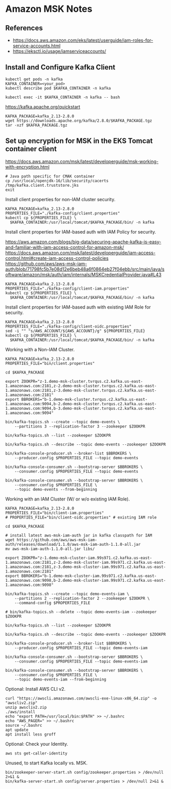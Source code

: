 # Amazon MSK Notes

## References

- <https://docs.aws.amazon.com/eks/latest/userguide/iam-roles-for-service-accounts.html>
- <https://eksctl.io/usage/iamserviceaccounts/>

## Install and Configure Kafka Client

```shell
kubectl get pods -n kafka
KAFKA_CONTAINER=<your_pod>
kubectl describe pod $KAFKA_CONTAINER -n kafka

kubectl exec -it $KAFKA_CONTAINER -n kafka -- bash
```

<https://kafka.apache.org/quickstart>

```shell
KAFKA_PACKAGE=kafka_2.13-2.8.0
wget https://downloads.apache.org/kafka/2.8.0/$KAFKA_PACKAGE.tgz
tar -xzf $KAFKA_PACKAGE.tgz
```

## Set up encryption for MSK in the EKS Tomcat container client

<https://docs.aws.amazon.com/msk/latest/developerguide/msk-working-with-encryption.html>

```shell
# Java path specific for CMAK container
cp /usr/local/openjdk-16/lib/security/cacerts /tmp/kafka.client.truststore.jks
exit
```

Install client properties for non-IAM cluster security.

```shell
KAFKA_PACKAGE=kafka_2.13-2.8.0
PROPERTIES_FILE="./kafka-config/client.properties"
kubectl cp ${PROPERTIES_FILE} \
  $KAFKA_CONTAINER:/usr/local/tomcat/$KAFKA_PACKAGE/bin/ -n kafka
```

Install client properties for IAM-based auth with IAM Policy for security.

<https://aws.amazon.com/blogs/big-data/securing-apache-kafka-is-easy-and-familiar-with-iam-access-control-for-amazon-msk/>
<https://docs.aws.amazon.com/msk/latest/developerguide/iam-access-control.html#create-iam-access-control-policies>
<https://github.com/aws/aws-msk-iam-auth/blob/71798fc5b7e08d12e6beb48a6f0864eb27f04ebb/src/main/java/software/amazon/msk/auth/iam/internals/MSKCredentialProvider.java#L43>

```shell
KAFKA_PACKAGE=kafka_2.13-2.8.0
PROPERTIES_FILE="./kafka-config/client-iam.properties"
kubectl cp ${PROPERTIES_FILE} \
  $KAFKA_CONTAINER:/usr/local/tomcat/$KAFKA_PACKAGE/bin/ -n kafka
```

Install client properties for IAM-based auth with existing IAM Role for security.

```shell
KAFKA_PACKAGE=kafka_2.13-2.8.0
PROPERTIES_FILE="./kafka-config/client-oidc.properties"
sed -i "" "s/AWS_ACCOUNT/${AWS_ACCOUNT}/g" ${PROPERTIES_FILE}
kubectl cp ${PROPERTIES_FILE} \
  $KAFKA_CONTAINER:/usr/local/tomcat/$KAFKA_PACKAGE/bin/ -n kafka
```

Working with a Non-IAM Cluster.

```shell
KAFKA_PACKAGE=kafka_2.13-2.8.0
PROPERTIES_FILE="bin/client.properties"

cd $KAFKA_PACKAGE

export ZOOKPR="z-1.demo-msk-cluster.tvrqus.c2.kafka.us-east-1.amazonaws.com:2181,z-2.demo-msk-cluster.tvrqus.c2.kafka.us-east-1.amazonaws.com:2181,z-3.demo-msk-cluster.tvrqus.c2.kafka.us-east-1.amazonaws.com:2181"
export BBROKERS="b-1.demo-msk-cluster.tvrqus.c2.kafka.us-east-1.amazonaws.com:9094,b-2.demo-msk-cluster.tvrqus.c2.kafka.us-east-1.amazonaws.com:9094,b-3.demo-msk-cluster.tvrqus.c2.kafka.us-east-1.amazonaws.com:9094"

bin/kafka-topics.sh --create --topic demo-events \
    --partitions 3 --replication-factor 3 --zookeeper $ZOOKPR

bin/kafka-topics.sh --list --zookeeper $ZOOKPR

bin/kafka-topics.sh --describe --topic demo-events --zookeeper $ZOOKPR

bin/kafka-console-producer.sh --broker-list $BBROKERS \
    --producer.config $PROPERTIES_FILE --topic demo-events

bin/kafka-console-consumer.sh --bootstrap-server $BBROKERS \
    --consumer.config $PROPERTIES_FILE --topic demo-events

bin/kafka-console-consumer.sh --bootstrap-server $BBROKERS \
    --consumer.config $PROPERTIES_FILE \
    --topic demo-events --from-beginning
```

Working with an IAM Cluster (W/ or w/o existing IAM Role).

```shell
KAFKA_PACKAGE=kafka_2.13-2.8.0
PROPERTIES_FILE="bin/client-iam.properties"
# PROPERTIES_FILE="bin/client-oidc.properties" # existing IAM role

cd $KAFKA_PACKAGE

# install latest aws-msk-iam-auth jar in kafka classpath for IAM
wget https://github.com/aws/aws-msk-iam-auth/releases/download/1.1.0/aws-msk-iam-auth-1.1.0-all.jar
mv aws-msk-iam-auth-1.1.0-all.jar libs/

export ZOOKPR="z-1.demo-msk-cluster-iam.99s971.c2.kafka.us-east-1.amazonaws.com:2181,z-2.demo-msk-cluster-iam.99s971.c2.kafka.us-east-1.amazonaws.com:2181,z-3.demo-msk-cluster-iam.99s971.c2.kafka.us-east-1.amazonaws.com:2181"
export BBROKERS="b-1.demo-msk-cluster-iam.99s971.c2.kafka.us-east-1.amazonaws.com:9098,b-2.demo-msk-cluster-iam.99s971.c2.kafka.us-east-1.amazonaws.com:9098"

bin/kafka-topics.sh --create --topic demo-events-iam \
    --partitions 2 --replication-factor 2 --zookeeper $ZOOKPR \
    --command-config $PROPERTIES_FILE

# bin/kafka-topics.sh --delete --topic demo-events-iam --zookeeper $ZOOKPR

bin/kafka-topics.sh --list --zookeeper $ZOOKPR

bin/kafka-topics.sh --describe --topic demo-events --zookeeper $ZOOKPR

bin/kafka-console-producer.sh --broker-list $BBROKERS \
    --producer.config $PROPERTIES_FILE --topic demo-events-iam

bin/kafka-console-consumer.sh --bootstrap-server $BBROKERS \
    --consumer.config $PROPERTIES_FILE --topic demo-events-iam

bin/kafka-console-consumer.sh --bootstrap-server $BBROKERS \
    --consumer.config $PROPERTIES_FILE \
    --topic demo-events-iam --from-beginning
```

Optional: Install AWS CLI v2.

```shell
curl "https://awscli.amazonaws.com/awscli-exe-linux-x86_64.zip" -o "awscliv2.zip"
unzip awscliv2.zip
./aws/install
echo "export PATH=/usr/local/bin:$PATH" >> ~/.bashrc
echo "AWS_PAGER=" >> ~/.bashrc
source ~/.bashrc
apt update
apt install less groff
```

Optional: Check your Identity.

```shell
aws sts get-caller-identity
```

Unused, to start Kafka locally vs. MSK.

```shell
bin/zookeeper-server-start.sh config/zookeeper.properties > /dev/null 2>&1 &
bin/kafka-server-start.sh config/server.properties > /dev/null 2>&1 & 
```
